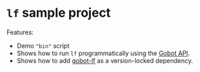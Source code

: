 # `lf` sample project

Features:

- Demo `"bin"` script
- Shows how to run `lf` programmatically using the [Gobot API](https://github.com/benallfree/gobot/tree/v1.0.0-alpha.37/docs/readme.md).
- Shows how to add [gobot-lf](https://www.npmjs.com/package/gobot-lf) as a version-locked dependency.
